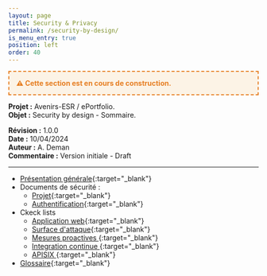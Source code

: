 ```yaml
---
layout: page
title: Security & Privacy
permalink: /security-by-design/
is_menu_entry: true
position: left
order: 40
---
```

<div style="border: 2px dashed #e67e22; background: #fcf3e6; padding: 1em; margin: 1em 0; font-weight: bold; color: #e67e22;">
  ⚠️ Cette section est en cours de construction.
</div>

**Projet :** Avenirs-ESR / ePortfolio. <br/>
**Objet :** Security by design - Sommaire.<br/>

**Révision :** 1.0.0<br/>
**Date :** 10/04/2024<br/>
**Auteur :** A. Deman<br/>
**Commentaire :** Version initiale - Draft<br/>

-----

* [Présentation générale](../security-by-design-introduction){:target="_blank"}
* Documents de sécurité :
  * [Projet](../security-by-design-eportfolio){:target="_blank"}
  * [Authentification](../security-by-design-auth){:target="_blank"}
* Ckeck lists
  * [Application web](../security-by-design-checklist-webapp){:target="_blank"}
  * [Surface d'attaque](../security-by-design-checklist-attack-surface-analysis){:target="_blank"}
  * [Mesures proactives ](../security-by-design-checklist-proactive-controls){:target="_blank"}
  * [Integration continue ](../security-by-design-checklist-ci){:target="_blank"}
  * [APISIX ](../security-by-design-checklist-apisix){:target="_blank"}
* [Glossaire](../security-by-design-glossaire){:target="_blank"}